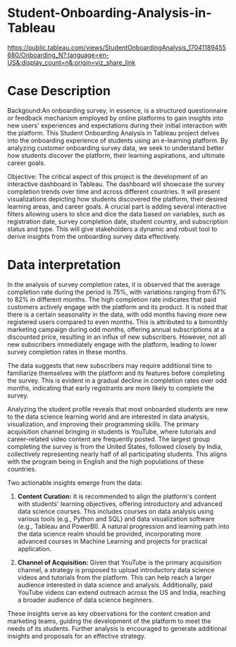 # Student-Onboarding-Analysis-in-Tableau
https://public.tableau.com/views/StudentOnboardingAnalysis_17041189455680/Onboarding_N?:language=en-US&:display_count=n&:origin=viz_share_link
# Case Description

Backgound:An onboarding survey, in essence, is a structured questionnaire or feedback mechanism employed by online platforms to gain insights into new users' experiences and expectations during their initial interaction with the platform. This Student Onboarding Analysis in Tableau project delves into the onboarding experience of students using an e-learning platform. By analyzing customer onboarding survey data, we seek to understand better how students discover the platform, their learning aspirations, and ultimate career goals.

Objective: The critical aspect of this project is the development of an interactive dashboard in Tableau. The dashboard will showcase the survey completion trends over time and across different countries. It will present visualizations depicting how students discovered the platform, their desired learning areas, and career goals.
A crucial part is adding several interactive filters allowing users to slice and dice the data based on variables, such as registration date, survey completion date, student country, and subscription status and type. This will give stakeholders a dynamic and robust tool to derive insights from the onboarding survey data effectively.

# Data interpretation

In the analysis of survey completion rates, it is observed that the average completion rate during the period is 75%, with variations ranging from 67% to 82% in different months. The high completion rate indicates that paid customers actively engage with the platform and its product. It is noted that there is a certain seasonality in the data, with odd months having more new registered users compared to even months. This is attributed to a bimonthly marketing campaign during odd months, offering annual subscriptions at a discounted price, resulting in an influx of new subscribers. However, not all new subscribers immediately engage with the platform, leading to lower survey completion rates in these months.

The data suggests that new subscribers may require additional time to familiarize themselves with the platform and its features before completing the survey. This is evident in a gradual decline in completion rates over odd months, indicating that early registrants are more likely to complete the survey.

Analyzing the student profile reveals that most onboarded students are new to the data science learning world and are interested in data analysis, visualization, and improving their programming skills. The primary acquisition channel bringing in students is YouTube, where tutorials and career-related video content are frequently posted. The largest group completing the survey is from the United States, followed closely by India, collectively representing nearly half of all participating students. This aligns with the program being in English and the high populations of these countries.

Two actionable insights emerge from the data:

1. **Content Curation:** It is recommended to align the platform's content with students' learning objectives, offering introductory and advanced data science courses. This includes courses on data analysis using various tools (e.g., Python and SQL) and data visualization software (e.g., Tableau and PowerBI). A natural progression and learning path into the data science realm should be provided, incorporating more advanced courses in Machine Learning and projects for practical application.

2. **Channel of Acquisition:** Given that YouTube is the primary acquisition channel, a strategy is proposed to upload introductory data science videos and tutorials from the platform. This can help reach a larger audience interested in data science and analysis. Additionally, paid YouTube videos can extend outreach across the US and India, reaching a broader audience of data science beginners.

These insights serve as key observations for the content creation and marketing teams, guiding the development of the platform to meet the needs of its students. Further analysis is encouraged to generate additional insights and proposals for an effective strategy.
